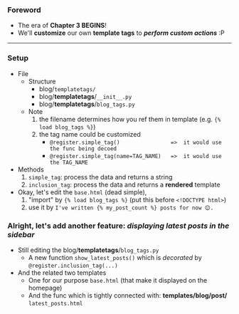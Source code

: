 
### Foreword 
- The era of **Chapter 3 BEGINS**!
- We'll **customize** our own **template tags** to ***perform custom actions*** :P 

----- 

### Setup 
- File
    - Structure 
        - blog/```templatetags/```
        - blog/**templatetags**/```__init__.py```
        - blog/**templatetags**/```blog_tags.py```
    - Note 
        1. the filename determines how you ref them in template (e.g. ```{% load blog_tags %}```)
        2. the tag name could be customized 
            - ```@register.simple_tag()                =>  it would use the func being decoed```
            - ```@register.simple_tag(name=TAG_NAME)   =>  it would use the TAG_NAME```
- Methods 
    1. ```simple_tag```: process the data and returns a string 
    2. ```inclusion_tag```: process the data and returns a **rendered** template
- Okay, let's edit the ```base.html``` (dead simple), 
    1. "import" by ```{% load blog_tags %}``` (put this before ```<!DOCTYPE html>```)
    2. use it by ```I've written {% my_post_count %} posts for now 😌.```
    
### Alright, let's add another feature: ***displaying latest posts in the sidebar*** 
- Still editing the blog/**templatetags**/```blog_tags.py```
    - A new function ```show_latest_posts()``` which is *decorated* by ```@register.inclusion_tag(...)```
- And the related two templates 
    - One for our purpose ```base.html``` (that make it displayed on the homepage)
    - And the func which is tightly connected with: **templates/blog/post/** ```latest_posts.html```
